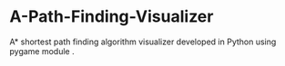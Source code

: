 # A-Path-Finding-Visualizer
A* shortest path finding algorithm visualizer developed in Python using pygame module .
